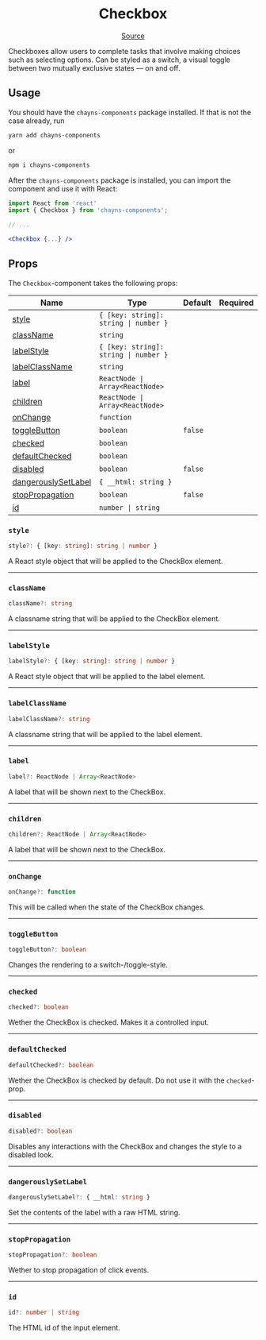 <h1 align="center">Checkbox</h1>

<p align="center">
    <a href="/src/react-chayns-checkbox/component/Checkbox.jsx">Source</a>
</p>

Checkboxes allow users to complete tasks that involve making choices such as
selecting options. Can be styled as a switch, a visual toggle between two
mutually exclusive states — on and off.

## Usage

You should have the `chayns-components` package installed. If that is not the
case already, run

```bash
yarn add chayns-components
```

or

```bash
npm i chayns-components
```

After the `chayns-components` package is installed, you can import the component
and use it with React:

```jsx
import React from 'react'
import { Checkbox } from 'chayns-components';

// ...

<Checkbox {...} />
```

## Props

The `Checkbox`-component takes the following props:

| Name                                        | Type                                  | Default | Required |
| ------------------------------------------- | ------------------------------------- | ------- | :------: |
| [style](#style)                             | `{ [key: string]: string \| number }` |         |          |
| [className](#classname)                     | `string`                              |         |          |
| [labelStyle](#labelstyle)                   | `{ [key: string]: string \| number }` |         |          |
| [labelClassName](#labelclassname)           | `string`                              |         |          |
| [label](#label)                             | `ReactNode \| Array<ReactNode>`       |         |          |
| [children](#children)                       | `ReactNode \| Array<ReactNode>`       |         |          |
| [onChange](#onchange)                       | `function`                            |         |          |
| [toggleButton](#togglebutton)               | `boolean`                             | `false` |          |
| [checked](#checked)                         | `boolean`                             |         |          |
| [defaultChecked](#defaultchecked)           | `boolean`                             |         |          |
| [disabled](#disabled)                       | `boolean`                             | `false` |          |
| [dangerouslySetLabel](#dangerouslysetlabel) | `{ __html: string }`                  |         |          |
| [stopPropagation](#stoppropagation)         | `boolean`                             | `false` |          |
| [id](#id)                                   | `number \| string`                    |         |          |

### `style`

```ts
style?: { [key: string]: string | number }
```

A React style object that will be applied to the CheckBox element.

---

### `className`

```ts
className?: string
```

A classname string that will be applied to the CheckBox element.

---

### `labelStyle`

```ts
labelStyle?: { [key: string]: string | number }
```

A React style object that will be applied to the label element.

---

### `labelClassName`

```ts
labelClassName?: string
```

A classname string that will be applied to the label element.

---

### `label`

```ts
label?: ReactNode | Array<ReactNode>
```

A label that will be shown next to the CheckBox.

---

### `children`

```ts
children?: ReactNode | Array<ReactNode>
```

A label that will be shown next to the CheckBox.

---

### `onChange`

```ts
onChange?: function
```

This will be called when the state of the CheckBox changes.

---

### `toggleButton`

```ts
toggleButton?: boolean
```

Changes the rendering to a switch-/toggle-style.

---

### `checked`

```ts
checked?: boolean
```

Wether the CheckBox is checked. Makes it a controlled input.

---

### `defaultChecked`

```ts
defaultChecked?: boolean
```

Wether the CheckBox is checked by default. Do not use it with the
`checked`-prop.

---

### `disabled`

```ts
disabled?: boolean
```

Disables any interactions with the CheckBox and changes the style to a disabled
look.

---

### `dangerouslySetLabel`

```ts
dangerouslySetLabel?: { __html: string }
```

Set the contents of the label with a raw HTML string.

---

### `stopPropagation`

```ts
stopPropagation?: boolean
```

Wether to stop propagation of click events.

---

### `id`

```ts
id?: number | string
```

The HTML id of the input element.
